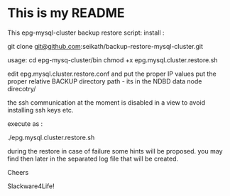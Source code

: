 # This is my README

This epg-mysql-cluster backup restore script:
install : 

git clone git@github.com:seikath/backup-restore-mysql-cluster.git

usage: 
cd epg-mysq-cluster/bin
chmod +x epg.mysql.cluster.restore.sh

edit epg.mysql.cluster.restore.conf and put the proper IP values
put the proper relative BACKUP directory path - its in the NDBD data node direcotry/

the ssh communication at the moment is disabled in a view to avoid installing ssh keys etc.

execute as :

./epg.mysql.cluster.restore.sh 

during the restore in case of failure some hints will be proposed.
you may find then later in the separated log file that will be created.

Cheers

Slackware4Life!


